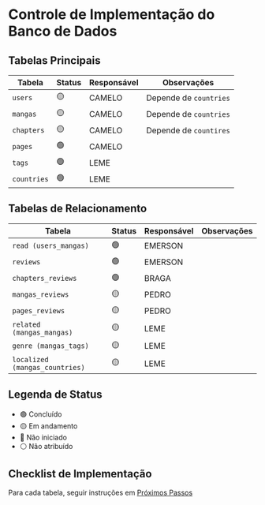 # Controle de Implementação do Banco de Dados

## Tabelas Principais

| Tabela                        | Status    | Responsável | Observações                     |
|-------------------------------|-----------|-------------|---------------------------------|
| `users`                       |     🟡    |   CAMELO    | Depende de `countries`          |
| `mangas`                      |     🟡    |   CAMELO    | Depende de `countries`          |
| `chapters`                    |     🟡    |   CAMELO    | Depende de `countires`          |
| `pages`                       |     🟢    |   CAMELO    |                                 |
| `tags`                        |     🟢    |   LEME      |                                 |
| `countries`                   |     🟢    |   LEME      |                                 |

## Tabelas de Relacionamento

| Tabela                        | Status    | Responsável | Observações                     |
|-------------------------------|-----------|-------------|---------------------------------|
| `read (users_mangas)`         |     🟢    |    EMERSON  |                                 |
| `reviews`                     |     🟢    |    EMERSON  |                                 |
| `chapters_reviews`            |     🟢    |    BRAGA    |                                 |
| `mangas_reviews`              |     🟡    |    PEDRO    |                                 |
| `pages_reviews`               |     🟡    |    PEDRO    |                                 |
| `related (mangas_mangas)`     |     🟡    |    LEME     |                                 |
| `genre (mangas_tags)`         |     🟡    |    LEME     |                                 |
| `localized (mangas_countries)`|     🟡    |    LEME     |                                 |

## Legenda de Status

- 🟢 Concluído
- 🟡 Em andamento
- 🔴 Não iniciado
- ⚪ Não atribuído

## Checklist de Implementação

Para cada tabela, seguir instruções em [Próximos Passos](./NEXTSTEPS.md)
